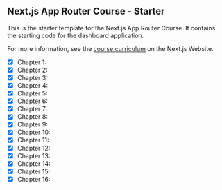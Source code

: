 ## Next.js App Router Course - Starter

This is the starter template for the Next.js App Router Course. It contains the starting code for the dashboard application.

For more information, see the [course curriculum](https://nextjs.org/learn) on the Next.js Website.

- [X] Chapter 1: 
- [X] Chapter 2: 
- [X] Chapter 3: 
- [X] Chapter 4: 
- [X] Chapter 5: 
- [X] Chapter 6: 
- [X] Chapter 7: 
- [X] Chapter 8: 
- [X] Chapter 9: 
- [X] Chapter 10: 
- [X] Chapter 11: 
- [X] Chapter 12: 
- [X] Chapter 13: 
- [X] Chapter 14: 
- [X] Chapter 15: 
- [X] Chapter 16: 

